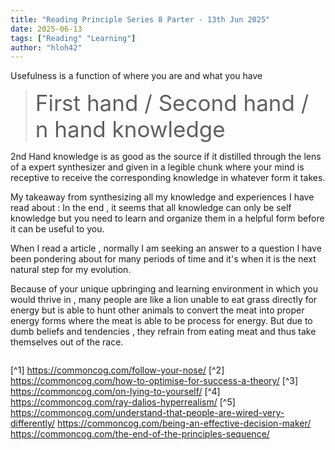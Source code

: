 ```yaml
---
title: "Reading Principle Series 8 Parter - 13th Jun 2025"
date: 2025-06-13
tags: ["Reading" "Learning"]
author: "hloh42"
---
```


Usefulness is a function of where you are and what you have

><span style="font-size:2.5em;"> First hand / Second hand / n hand knowledge </span>

2nd Hand knowledge is as good as the source if it distilled through the lens of a expert synthesizer and given in a legible chunk where your mind is receptive to receive the corresponding knowledge in whatever form it takes.

My takeaway from synthesizing all my knowledge and experiences I have read about : 
In the end , it seems that all knowledge can only be self knowledge but you need to learn and organize them in a helpful form before it can be useful to you.

When I read a article , normally I am seeking an answer to a question I have been pondering about for many periods of time and it's when it is the next natural step for my evolution.

Because of your unique upbringing and learning environment in which you would thrive in , many people are like a lion unable to eat grass directly for energy but is able to hunt other animals to convert the meat into proper energy forms where the meat is able to be process for energy. But due to dumb beliefs and tendencies , they refrain from eating meat and thus take themselves out of the race.

>> 

```c 

```

[^1] https://commoncog.com/follow-your-nose/
[^2] https://commoncog.com/how-to-optimise-for-success-a-theory/
[^3] https://commoncog.com/on-lying-to-yourself/
[^4] https://commoncog.com/ray-dalios-hyperrealism/
[^5] https://commoncog.com/understand-that-people-are-wired-very-differently/
https://commoncog.com/being-an-effective-decision-maker/
https://commoncog.com/the-end-of-the-principles-sequence/

